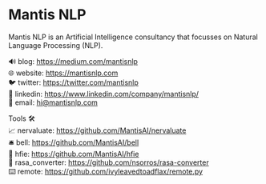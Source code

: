 # Mantis NLP

Mantis NLP is an Artificial Intelligence consultancy that focusses on Natural Language Processing (NLP).

🔊 blog: https://medium.com/mantisnlp  
🌐 website: https://mantisnlp.com  
🐦 twitter: https://twitter.com/mantisnlp  
💼 linkedin: https://www.linkedin.com/company/mantisnlp/  
📧 email: hi@mantisnlp.com

Tools 🛠  
📈 nervaluate: https://github.com/MantisAI/nervaluate  
🛎 bell: https://github.com/MantisAI/bell  
🐻 hfie: https://github.com/MantisAI/hfie  
💬 rasa_converter: https://github.com/nsorros/rasa-converter  
⌨️ remote: https://github.com/ivyleavedtoadflax/remote.py  
